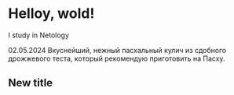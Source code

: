 # Helloy, wold!

I study in Netology

02.05.2024
Вкуснейший, нежный пасхальный кулич из сдобного дрожжевого теста, который рекомендую приготовить на Пасху.

## New title